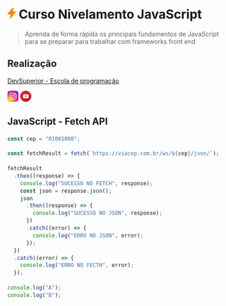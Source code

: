 # ![DevSuperior logo](https://raw.githubusercontent.com/devsuperior/bds-assets/main/ds/devsuperior-logo-small.png) Curso Nivelamento JavaScript
>  Aprenda de forma rápida os principais fundamentos de JavaScript para se preparar para trabalhar com frameworks front end

## Realização
[DevSuperior - Escola de programação](https://devsuperior.com.br)

[![DevSuperior no Instagram](https://raw.githubusercontent.com/devsuperior/bds-assets/main/ds/ig-icon.png)](https://instagram.com/devsuperior.ig)
[![DevSuperior no Youtube](https://raw.githubusercontent.com/devsuperior/bds-assets/main/ds/yt-icon.png)](https://youtube.com/devsuperior)

## JavaScript - Fetch API

```javascript
const cep = "01001000";

const fetchResult = fetch(`https://viacep.com.br/ws/${cep}/json/`);

fetchResult
  .then((response) => {
    console.log("SUCESSO NO FETCH", response);
    const json = response.json();
    json
      .then((response) => {
        console.log("SUCESSO NO JSON", response);
      })
      .catch((error) => {
        console.log("ERRO NO JSON", error);
      });
  })
  .catch((error) => {
    console.log("ERRO NO FECTH", error);
  });

console.log("A");
console.log("B");
```
